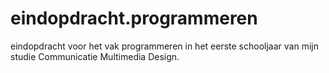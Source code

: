 # eindopdracht.programmeren
eindopdracht voor het vak programmeren in het eerste schooljaar van mijn studie Communicatie Multimedia Design.
